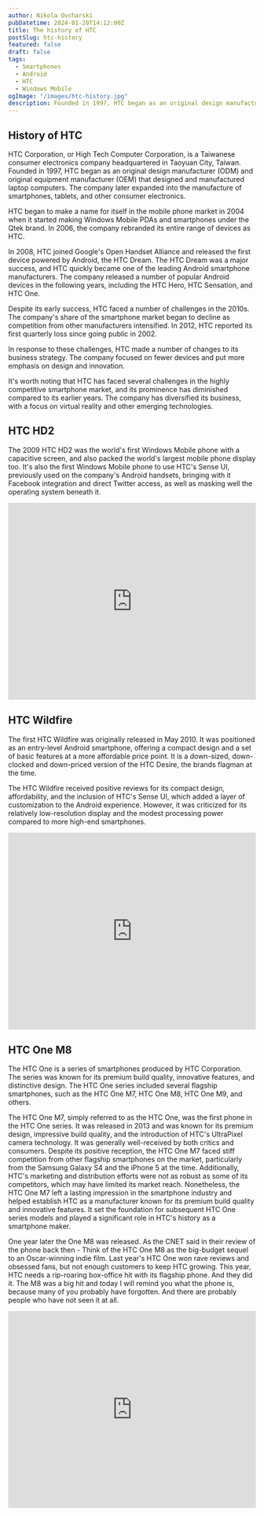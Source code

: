 ```yaml
---
author: Nikola Ovcharski
pubDatetime: 2024-01-20T14:12:00Z
title: The history of HTC
postSlug: htc-history
featured: false
draft: false
tags:
  - Smartphones
  - Android
  - HTC
  - Windows Mobile
ogImage: "/images/htc-history.jpg"
description: Founded in 1997, HTC began as an original design manufacturer (ODM) and original equipment manufacturer (OEM) that designed and manufactured laptop computers.
---
```


## History of HTC

HTC Corporation, or High Tech Computer Corporation, is a Taiwanese consumer electronics company headquartered in Taoyuan City, Taiwan. Founded in 1997, HTC began as an original design manufacturer (ODM) and original equipment manufacturer (OEM) that designed and manufactured laptop computers. The company later expanded into the manufacture of smartphones, tablets, and other consumer electronics.

HTC began to make a name for itself in the mobile phone market in 2004 when it started making Windows Mobile PDAs and smartphones under the Qtek brand. In 2006, the company rebranded its entire range of devices as HTC.

In 2008, HTC joined Google's Open Handset Alliance and released the first device powered by Android, the HTC Dream. The HTC Dream was a major success, and HTC quickly became one of the leading Android smartphone manufacturers. The company released a number of popular Android devices in the following years, including the HTC Hero, HTC Sensation, and HTC One.

Despite its early success, HTC faced a number of challenges in the 2010s. The company's share of the smartphone market began to decline as competition from other manufacturers intensified. In 2012, HTC reported its first quarterly loss since going public in 2002.

In response to these challenges, HTC made a number of changes to its business strategy. The company focused on fewer devices and put more emphasis on design and innovation.

It's worth noting that HTC has faced several challenges in the highly competitive smartphone market, and its prominence has diminished compared to its earlier years. The company has diversified its business, with a focus on virtual reality and other emerging technologies.

## HTC HD2

The 2009 HTC HD2 was the world's first Windows Mobile phone with a capacitive screen, and also packed the world's largest mobile phone display too. It's also the first Windows Mobile phone to use HTC's Sense UI, previously used on the company's Android handsets, bringing with it Facebook integration and direct Twitter access, as well as masking well the operating system beneath it.

<iframe width="100%" height="400" src="https://www.youtube.com/embed/ipqAbE6ELlk" title="YouTube video player" frameborder="0" allow="accelerometer; autoplay; clipboard-write; encrypted-media; gyroscope; picture-in-picture; web-share" allowfullscreen></iframe>

## HTC Wildfire

The first HTC Wildfire was originally released in May 2010. It was positioned as an entry-level Android smartphone, offering a compact design and a set of basic features at a more affordable price point. It is a down-sized, down-clocked and down-priced version of the HTC Desire, the brands flagman at the time.

The HTC Wildfire received positive reviews for its compact design, affordability, and the inclusion of HTC's Sense UI, which added a layer of customization to the Android experience. However, it was criticized for its relatively low-resolution display and the modest processing power compared to more high-end smartphones.

<iframe width="100%" height="400" src="https://www.youtube.com/embed/eIFhXzJnEZQ" title="YouTube video player" frameborder="0" allow="accelerometer; autoplay; clipboard-write; encrypted-media; gyroscope; picture-in-picture; web-share" allowfullscreen></iframe>

## HTC One M8

The HTC One is a series of smartphones produced by HTC Corporation. The series was known for its premium build quality, innovative features, and distinctive design. The HTC One series included several flagship smartphones, such as the HTC One M7, HTC One M8, HTC One M9, and others.

The HTC One M7, simply referred to as the HTC One, was the first phone in the HTC One series. It was released in 2013 and was known for its premium design, impressive build quality, and the introduction of HTC's UltraPixel camera technology. It was generally well-received by both critics and consumers. Despite its positive reception, the HTC One M7 faced stiff competition from other flagship smartphones on the market, particularly from the Samsung Galaxy S4 and the iPhone 5 at the time. Additionally, HTC's marketing and distribution efforts were not as robust as some of its competitors, which may have limited its market reach. Nonetheless, the HTC One M7 left a lasting impression in the smartphone industry and helped establish HTC as a manufacturer known for its premium build quality and innovative features. It set the foundation for subsequent HTC One series models and played a significant role in HTC's history as a smartphone maker.

One year later the One M8 was released. As the CNET said in their review of the phone back then - Think of the HTC One M8 as the big-budget sequel to an Oscar-winning indie film. Last year's HTC One won rave reviews and obsessed fans, but not enough customers to keep HTC growing. This year, HTC needs a rip-roaring box-office hit with its flagship phone. And they did it. The M8 was a big hit and today I will remind you what the phone is, because many of you probably have forgotten. And there are probably people who have not seen it at all.

<iframe width="100%" height="400" src="https://www.youtube.com/embed/xvxmDvabiBY" title="YouTube video player" frameborder="0" allow="accelerometer; autoplay; clipboard-write; encrypted-media; gyroscope; picture-in-picture; web-share" allowfullscreen></iframe>